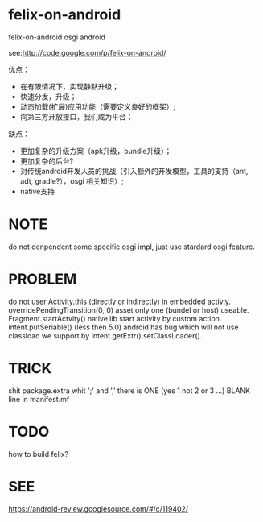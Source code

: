 felix-on-android
================

felix-on-android osgi android

see:http://code.google.com/p/felix-on-android/

优点：
  * 在有限情况下，实现静黙升级；
  * 快速分发，升级；
  * 动态加载(扩展)应用功能（需要定义良好的框架）;
  * 向第三方开放接口，我们成为平台；

缺点：
  * 更加复杂的升级方案（apk升级，bundle升级）；
  * 更加复杂的后台?
  * 对传统android开发人员的挑战（引入额外的开发模型，工具的支持（ant, adt, gradle?），osgi 相关知识）;
  * native支持

NOTE
====
do not denpendent some specific osgi impl, just use stardard osgi feature.

PROBLEM
=======
do not user Activity.this (directly or indirectly) in embedded activiy.
overridePendingTransition(0, 0)
asset only one (bundel or host) useable.
Fragment.startActvity()
native lib
start activity by custom action.
intent.putSeriable() (less then 5.0) android has bug which will not use classload we support by Intent.getExtr().setClassLoader().

TRICK
=====
shit package.extra whit ';' and ','
there is ONE (yes 1 not 2 or 3 ...) BLANK line in manifest.mf

TODO
====
how to build felix?

SEE
===
https://android-review.googlesource.com/#/c/119402/
